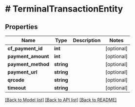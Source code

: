 # # TerminalTransactionEntity

## Properties

Name | Type | Description | Notes
------------ | ------------- | ------------- | -------------
**cf_payment_id** | **int** |  | [optional]
**payment_amount** | **int** |  | [optional]
**payment_method** | **string** |  | [optional]
**payment_url** | **string** |  | [optional]
**qrcode** | **string** |  | [optional]
**timeout** | **string** |  | [optional]

[[Back to Model list]](../../README.md#models) [[Back to API list]](../../README.md#endpoints) [[Back to README]](../../README.md)
